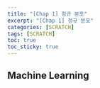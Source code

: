 ```yaml
---
title: "[Chap 1] 정규 분포"
excerpt: "[Chap 1] 정규 분포"
categories: [SCRATCH]
tags: [SCRATCH]
toc: true
toc_sticky: true
---
```


## Machine Learning

